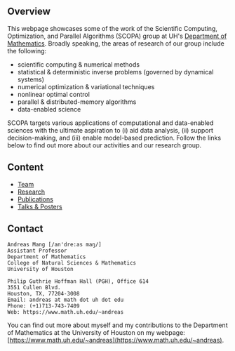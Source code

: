 ## Overview

This webpage showcases some of the work of the Scientific Computing, Optimization, and Parallel Algorithms (SCOPA) group at UH's [Department of Mathematics](https://uh.edu/nsm/math). Broadly speaking, the areas of research of our group include the following:
* scientific computing & numerical methods
* statistical & deterministic inverse problems (governed by dynamical systems)
* numerical optimization & variational techniques
* nonlinear optimal control
* parallel & distributed-memory algorithms
* data-enabled science

SCOPA targets various applications of computational and data-enabled sciences with the ultimate aspiration to (i) aid data analysis, (ii) support decision-making, and (iii) enable model-based prediction. Follow the links below to find out more about our activities and our research group.


## Content

* [Team](doc/members.md)
* [Research](doc/research.md)
* [Publications](doc/publications.md)
* [Talks & Posters](doc/talks.md)



## Contact
```
Andreas Mang [/an'dre:as maŋ/]
Assistant Professor
Department of Mathematics
College of Natural Sciences & Mathematics
University of Houston

Philip Guthrie Hoffman Hall (PGH), Office 614
3551 Cullen Blvd.
Houston, TX, 77204-3008
Email: andreas at math dot uh dot edu
Phone: (+1)713-743-7409
Web: https://www.math.uh.edu/~andreas
```

You can find out more about myself and my contributions to the Department of Mathematics at the University of Houston on my webpage: [https://www.math.uh.edu/~andreas](https://www.math.uh.edu/~andreas).
